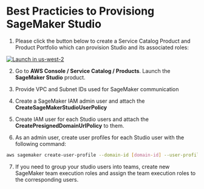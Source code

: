 # Best Practicies to Provisiong SageMaker Studio

1. Please click the button below to create a Service Catalog Product and Product Portfolio which can provision Studio and its associated roles:

[![Launch in us-west-2](https://raw.githubusercontent.com/awslabs/aws-media-insights-engine/development/docs/assets/images/launch-stack.png)](https://console.aws.amazon.com/cloudformation/home?region=us-west-2#/stacks/new?stackName=sagemaker-studio&templateURL=https://studio-provisioning-aggarzo.s3-us-west-2.amazonaws.com/studio_product.template)

2. Go to **AWS Console / Service Catalog / Products**. Launch the **SageMaker Studio** product.

3. Provide VPC and Subnet IDs used for SageMaker communication

4. Create a SageMaker IAM admin user and attach the **CreateSageMakerStudioUserPolicy**

5. Create IAM user for each Studio users and attach the **CreatePresignedDomainUrlPolicy** to them.

6. As an admin user, create user profiles for each Studio user with the following command:

```bash
aws sagemaker create-user-profile --domain-id [domain-id] --user-profile-name [user profile name] --tags Key=studiouserid,Value=[iam user] --user-settings ExecutionRole=arn:aws:iam::[account id]:role/SageMakerTeamExecutionRole
```

7. If you need to group your studio users into teams, create new SageMaker team execution roles and assign the team execution roles to the corresponding users.

